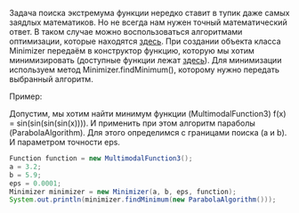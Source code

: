 Задача поиска экстремума функции нередко ставит в тупик даже самых заядлых математиков. Но не всегда нам нужен точный математический ответ.
В таком случае можно воспользоваться алгоритмами оптимизации, которые находятся [здесь](./src/minimizer/algorithms). При создании объекта класса Minimizer
передаём в конструктор функцию, которую мы хотим минимизировать (доступные функции лежат [здесь](./src/minimizer/functions)).
Для минимизации используем метод Minimizer.findMinimum(), которому нужно передать выбранный алгоритм.

Пример:

Допустим, мы хотим найти минимум функции (MultimodalFunction3) f(x) = sin(sin(sin(sin(x)))). И применить при этом алгоритм параболы (ParabolaAlgorithm).
Для этого определимся с границами поиска (a и b). И параметром точности eps.
```java
Function function = new MultimodalFunction3();
a = 3.2;
b = 5.9;
eps = 0.0001;
Minimizer minimizer = new Minimizer(a, b, eps, function);
System.out.println(minimizer.findMinimum(new ParabolaAlgorithm()));
```
